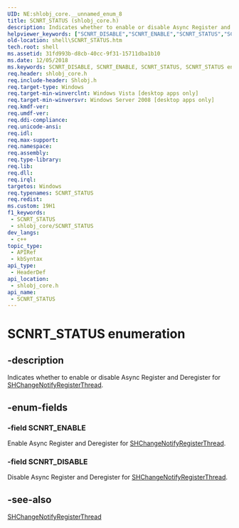 ```yaml
---
UID: NE:shlobj_core.__unnamed_enum_8
title: SCNRT_STATUS (shlobj_core.h)
description: Indicates whether to enable or disable Async Register and Deregister for SHChangeNotifyRegisterThread.
helpviewer_keywords: ["SCNRT_DISABLE","SCNRT_ENABLE","SCNRT_STATUS","SCNRT_STATUS enumeration [Windows Shell]","_shell_SCNRT_STATUS","shell.SCNRT_STATUS","shlobj_core/SCNRT_DISABLE","shlobj_core/SCNRT_ENABLE","shlobj_core/SCNRT_STATUS"]
old-location: shell\SCNRT_STATUS.htm
tech.root: shell
ms.assetid: 31fd993b-d8cb-40cc-9f31-15711dba1b10
ms.date: 12/05/2018
ms.keywords: SCNRT_DISABLE, SCNRT_ENABLE, SCNRT_STATUS, SCNRT_STATUS enumeration [Windows Shell], _shell_SCNRT_STATUS, shell.SCNRT_STATUS, shlobj_core/SCNRT_DISABLE, shlobj_core/SCNRT_ENABLE, shlobj_core/SCNRT_STATUS
req.header: shlobj_core.h
req.include-header: Shlobj.h
req.target-type: Windows
req.target-min-winverclnt: Windows Vista [desktop apps only]
req.target-min-winversvr: Windows Server 2008 [desktop apps only]
req.kmdf-ver: 
req.umdf-ver: 
req.ddi-compliance: 
req.unicode-ansi: 
req.idl: 
req.max-support: 
req.namespace: 
req.assembly: 
req.type-library: 
req.lib: 
req.dll: 
req.irql: 
targetos: Windows
req.typenames: SCNRT_STATUS
req.redist: 
ms.custom: 19H1
f1_keywords:
 - SCNRT_STATUS
 - shlobj_core/SCNRT_STATUS
dev_langs:
 - c++
topic_type:
 - APIRef
 - kbSyntax
api_type:
 - HeaderDef
api_location:
 - shlobj_core.h
api_name:
 - SCNRT_STATUS
---
```


# SCNRT_STATUS enumeration


## -description

Indicates whether to enable or disable Async Register and Deregister for <a href="https://docs.microsoft.com/windows/desktop/api/shlobj/nf-shlobj-shchangenotifyregisterthread">SHChangeNotifyRegisterThread</a>.

## -enum-fields

### -field SCNRT_ENABLE

Enable Async Register and Deregister for <a href="https://docs.microsoft.com/windows/desktop/api/shlobj/nf-shlobj-shchangenotifyregisterthread">SHChangeNotifyRegisterThread</a>.

### -field SCNRT_DISABLE

Disable Async Register and Deregister for <a href="https://docs.microsoft.com/windows/desktop/api/shlobj/nf-shlobj-shchangenotifyregisterthread">SHChangeNotifyRegisterThread</a>.

## -see-also

<a href="https://docs.microsoft.com/windows/desktop/api/shlobj/nf-shlobj-shchangenotifyregisterthread">SHChangeNotifyRegisterThread</a>

